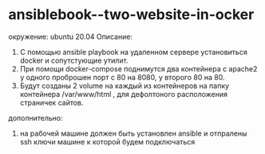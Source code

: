 # ansiblebook--two-website-in-ocker
окружение: ubuntu 20.04
Описание:
  1. С помощью  ansible playbook на удаленном сервере установиться docker и сопутстующие утилит.
  2. При помощи docker-compose поднимутся два контейнера с apache2 у одного проброшен порт с 80 на 8080, у второго 80 на 80.
  3. Будут созданы 2 volume на каждый из контейнеров на папку контейнера /var/www/html , для дефолтоного расположения страничек сайтов.
  
  дополнительно:
   1. на рабочей машине должен быть установлен ansible и отпралены ssh ключи машине к которой будем подключаться 
